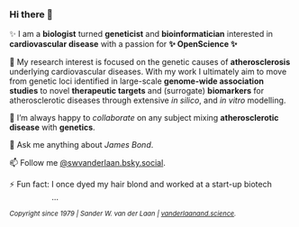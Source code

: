 ### Hi there 👋

<!--
**swvanderlaan/swvanderlaan** is a ✨ _special_ ✨ repository because its `README.md` (this file) appears on your GitHub profile.

Here are some ideas to get you started:

- 🔭 I’m currently working on ...
- 🌱 I’m currently learning ...
- 👯 I’m looking to collaborate on ...
- 🤔 I’m looking for help with ...
- 💬 Ask me about ...
- 📫 How to reach me: ...
- 😄 Pronouns: ...
- ⚡ Fun fact: ...
-->

✨ I am a **biologist** turned **geneticist** and **bioinformatician** interested in **cardiovascular disease** with a passion for **✨ OpenScience ✨**

🔭 My research interest is focused on the genetic causes of **atherosclerosis** underlying cardiovascular diseases. With my work I ultimately aim to move from genetic loci identified in large-scale **genome-wide association studies** to novel **therapeutic targets** and (surrogate) **biomarkers** for atherosclerotic diseases through extensive _in silico_, and _in vitro_ modelling.

👯 I’m always happy to _collaborate_ on any subject mixing **atherosclerotic disease** with **genetics**.

💬 Ask me anything about _James Bond_.

📫 Follow me [@swvanderlaan.bsky.social]([https://www.twitter.com/swvanderlaan](https://bsky.app/profile/swvanderlaan.bsky.social)).

⚡ Fun fact: I once dyed my hair blond and worked at a start-up biotech <img src="https://user-images.githubusercontent.com/8877879/149102619-56d82e7c-5b01-4c9e-870a-3c16afd19c42.png" width="75" height="14" />...


<sup>_Copyright since 1979 | Sander W. van der Laan | [vanderlaanand.science](https://vanderlaanand.science)._</sup>
